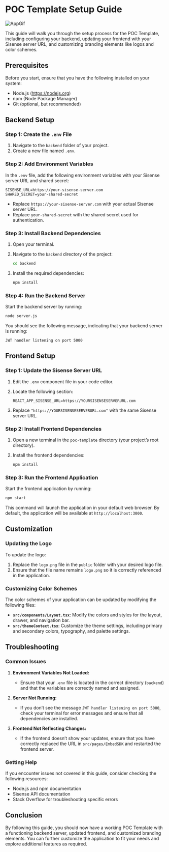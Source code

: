 # POC Template Setup Guide

![AppGif](https://github.com/user-attachments/assets/d4668509-b9cc-49dc-8748-7e977a42dbe8)


This guide will walk you through the setup process for the POC Template, including configuring your backend, updating your frontend with your Sisense server URL, and customizing branding elements like logos and color schemes.

## Prerequisites

Before you start, ensure that you have the following installed on your system:

- Node.js (https://nodejs.org)
- npm (Node Package Manager)
- Git (optional, but recommended)

## Backend Setup

### Step 1: Create the `.env` File

1. Navigate to the `backend` folder of your project.
2. Create a new file named `.env`.

### Step 2: Add Environment Variables

In the `.env` file, add the following environment variables with your Sisense server URL and shared secret:

```
SISENSE_URL=https://your-sisense-server.com
SHARED_SECRET=your-shared-secret
```

- Replace `https://your-sisense-server.com` with your actual Sisense server URL.
- Replace `your-shared-secret` with the shared secret used for authentication.

### Step 3: Install Backend Dependencies

1. Open your terminal.
2. Navigate to the `backend` directory of the project:

   ```bash
   cd backend
   ```

3. Install the required dependencies:

   ```bash
   npm install
   ```

### Step 4: Run the Backend Server

Start the backend server by running:

```bash
node server.js
```

You should see the following message, indicating that your backend server is running:

```
JWT handler listening on port 5000
```

## Frontend Setup

### Step 1: Update the Sisense Server URL

1. Edit the `.env` component file in your code editor.
2. Locate the following section:

   ```
   REACT_APP_SISENSE_URL=https://YOURSISENSESERVERURL.com

   ```

3. Replace `"https://YOURSISENSESERVERURL.com"` with the same Sisense server URL.

### Step 2: Install Frontend Dependencies

1. Open a new terminal in the `poc-template` directory (your project’s root directory).
2. Install the frontend dependencies:

   ```bash
   npm install
   ```

### Step 3: Run the Frontend Application

Start the frontend application by running:

```bash
npm start
```

This command will launch the application in your default web browser. By default, the application will be available at `http://localhost:3000`.

## Customization

### Updating the Logo

To update the logo:

1. Replace the `logo.png` file in the `public` folder with your desired logo file.
2. Ensure that the file name remains `logo.png` so it is correctly referenced in the application.

### Customizing Color Schemes

The color schemes of your application can be updated by modifying the following files:

- **`src/components/Layout.tsx`**: Modify the colors and styles for the layout, drawer, and navigation bar.
- **`src/themeContext.tsx`**: Customize the theme settings, including primary and secondary colors, typography, and palette settings.

## Troubleshooting

### Common Issues

1. **Environment Variables Not Loaded:**
   - Ensure that your `.env` file is located in the correct directory (`backend`) and that the variables are correctly named and assigned.
   
2. **Server Not Running:**
   - If you don’t see the message `JWT handler listening on port 5000`, check your terminal for error messages and ensure that all dependencies are installed.

3. **Frontend Not Reflecting Changes:**
   - If the frontend doesn’t show your updates, ensure that you have correctly replaced the URL in `src/pages/EmbedSDK` and restarted the frontend server.

### Getting Help

If you encounter issues not covered in this guide, consider checking the following resources:

- Node.js and npm documentation
- Sisense API documentation
- Stack Overflow for troubleshooting specific errors

## Conclusion

By following this guide, you should now have a working POC Template with a functioning backend server, updated frontend, and customized branding elements. You can further customize the application to fit your needs and explore additional features as required.
